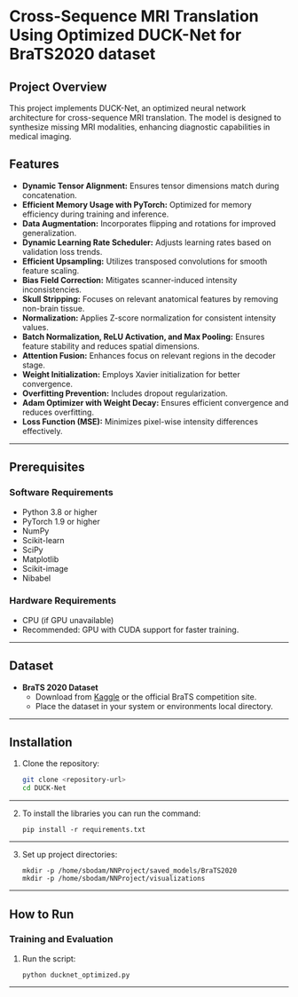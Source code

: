 # Cross-Sequence MRI Translation Using Optimized DUCK-Net for BraTS2020 dataset

## Project Overview
This project implements DUCK-Net, an optimized neural network architecture for cross-sequence MRI translation. The model is designed to synthesize missing MRI modalities, enhancing diagnostic capabilities in medical imaging.

## Features
- **Dynamic Tensor Alignment:** Ensures tensor dimensions match during concatenation.
- **Efficient Memory Usage with PyTorch:** Optimized for memory efficiency during training and inference.
- **Data Augmentation:** Incorporates flipping and rotations for improved generalization.
- **Dynamic Learning Rate Scheduler:** Adjusts learning rates based on validation loss trends.
- **Efficient Upsampling:** Utilizes transposed convolutions for smooth feature scaling.
- **Bias Field Correction:** Mitigates scanner-induced intensity inconsistencies.
- **Skull Stripping:** Focuses on relevant anatomical features by removing non-brain tissue.
- **Normalization:** Applies Z-score normalization for consistent intensity values.
- **Batch Normalization, ReLU Activation, and Max Pooling:** Ensures feature stability and reduces spatial dimensions.
- **Attention Fusion:** Enhances focus on relevant regions in the decoder stage.
- **Weight Initialization:** Employs Xavier initialization for better convergence.
- **Overfitting Prevention:** Includes dropout regularization.
- **Adam Optimizer with Weight Decay:** Ensures efficient convergence and reduces overfitting.
- **Loss Function (MSE):** Minimizes pixel-wise intensity differences effectively.

---

## Prerequisites

### Software Requirements
- Python 3.8 or higher
- PyTorch 1.9 or higher
- NumPy
- Scikit-learn
- SciPy
- Matplotlib
- Scikit-image
- Nibabel

### Hardware Requirements
- CPU (if GPU unavailable)
- Recommended: GPU with CUDA support for faster training.

---

## Dataset
- **BraTS 2020 Dataset**
  - Download from [Kaggle](https://www.kaggle.com/) or the official BraTS competition site.
  - Place the dataset in your system or environments local directory.

---

## Installation
1. Clone the repository:
   ```bash
   git clone <repository-url>
   cd DUCK-Net
---
2. To install the libraries you can run the command:
   ```
   pip install -r requirements.txt
   ```
---
3. Set up project directories:
   ```
   mkdir -p /home/sbodam/NNProject/saved_models/BraTS2020
   mkdir -p /home/sbodam/NNProject/visualizations
   ```
---
## How to Run
### Training and Evaluation
1. Run the script:
    ```
    python ducknet_optimized.py
    ```
---
